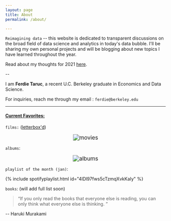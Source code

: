 ```yaml
---
layout: page
title: About
permalink: /about/

---
```


`Reimagining data` -- this website is dedicated to transparent discussions on the broad field of data science and analytics in today's data bubble. I'll be sharing my own personal projects and will be blogging about new topics I have learned throughout the year.  

Read about my thoughts for 2021 [here](https://ferdie.org/2021/01/09/thoughts-into-new-year/).

--

I am **Ferdie Taruc**, a recent U.C. Berkeley graduate in Economics and Data Science.

For inquiries, reach me through my email : `ferdie@berkeley.edu`

----

#### <u>Current Favorites:</u>

`films:` ([letterbox'd](https://letterboxd.com/ferdie/))

<center><img src="https://ferdie.org/images/movies.png" alt="movies" style="zoom: 125%;" /></center>

`albums`: 

<center><img src="https://ferdie.org/images/albums_final.jpg" alt="albums" style="zoom: 125%;" /></center>

`playlist of the month (jan)`:

{% include spotifyplaylist.html id="4lDl97fws5cTzmqXvkKaIy" %}

`books`: (will add full list soon)



> “If you only read the books that everyone else is reading, you can only think what everyone else is thinking. ” 

-- Haruki Murakami